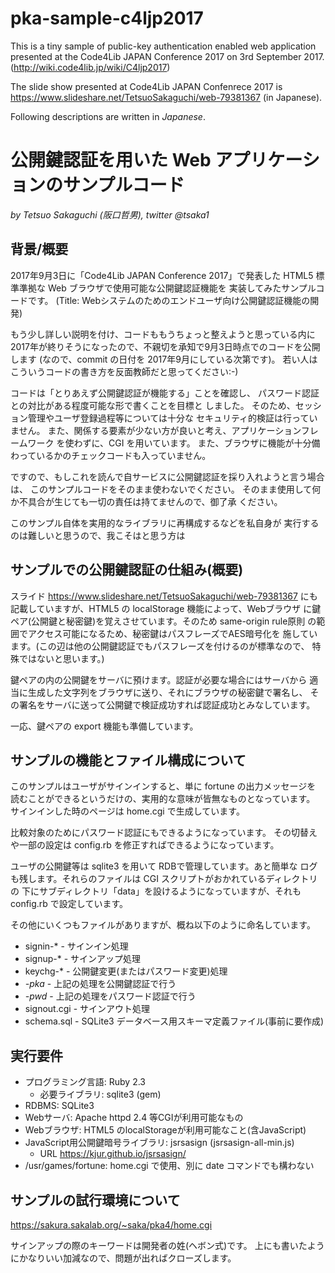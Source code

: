 # pka-sample-c4ljp2017

This is a tiny sample of public-key authentication enabled web application
presented at the Code4Lib JAPAN Conference 2017 on 3rd September 2017.
(http://wiki.code4lib.jp/wiki/C4ljp2017)

The slide show presented at Code4Lib JAPAN Confenrece 2017 is
https://www.slideshare.net/TetsuoSakaguchi/web-79381367
(in Japanese).

Following descriptions are written in *Japanese*.

# 公開鍵認証を用いた Web アプリケーションのサンプルコード

*by Tetsuo Sakaguchi (阪口哲男), twitter @tsaka1*

## 背景/概要

2017年9月3日に「Code4Lib JAPAN Conference 2017」で発表した
HTML5 標準準拠な Web ブラウザで使用可能な公開鍵認証機能を
実装してみたサンプルコードです。
(Title: Webシステムのためのエンドユーザ向け公開鍵認証機能の開発)

もう少し詳しい説明を付け、コードももうちょっと整えようと思っている内に
2017年が終りそうになったので、不親切を承知で9月3日時点でのコードを公開します
(なので、commit の日付を 2017年9月にしている次第です)。
若い人はこういうコードの書き方を反面教師だと思ってください:-)

コードは「とりあえず公開鍵認証が機能する」ことを確認し、
パスワード認証との対比がある程度可能な形で書くことを目標と
しました。
そのため、セッション管理やユーザ登録過程等については十分な
セキュリティ的検証は行っていません。
また、関係する要素が少ない方が良いと考え、アプリケーションフレームワーク
を使わずに、CGI を用いています。
また、ブラウザに機能が十分備わっているかのチェックコードも入っていません。

ですので、もしこれを読んで自サービスに公開鍵認証を採り入れようと言う場合は、
このサンプルコードをそのまま使わないでください。
そのまま使用して何か不具合が生じても一切の責任は持てませんので、御了承
ください。

このサンプル自体を実用的なライブラリに再構成するなどを私自身が
実行するのは難しいと思うので、我こそはと思う方は

## サンプルでの公開鍵認証の仕組み(概要)

スライド https://www.slideshare.net/TetsuoSakaguchi/web-79381367
にも記載していますが、HTML5 の localStorage 機能によって、Webブラウザ
に鍵ペア(公開鍵と秘密鍵)を覚えさせています。そのため same-origin rule原則
の範囲でアクセス可能になるため、秘密鍵はパスフレーズでAES暗号化を
施しています。(この辺は他の公開鍵認証でもパスフレーズを付けるのが標準なので、
特殊ではないと思います。)

鍵ペアの内の公開鍵をサーバに預けます。認証が必要な場合にはサーバから
適当に生成した文字列をブラウザに送り、それにブラウザの秘密鍵で署名し、
その署名をサーバに送って公開鍵で検証成功すれば認証成功とみなしています。

一応、鍵ペアの export 機能も準備しています。

## サンプルの機能とファイル構成について

このサンプルはユーザがサインインすると、単に fortune の出力メッセージを
読むことができるというだけの、実用的な意味が皆無なものとなっています。
サインインした時のページは home.cgi で生成しています。

比較対象のためにパスワード認証にもできるようになっています。
その切替えや一部の設定は config.rb を修正すればできるようになっています。

ユーザの公開鍵等は sqlite3 を用いて RDBで管理しています。あと簡単な
ログも残します。それらのファイルは CGI スクリプトがおかれているディレクトリの
下にサブディレクトリ「data」を設けるようになっていますが、それも config.rb
で設定しています。

その他にいくつもファイルがありますが、概ね以下のように命名しています。

* signin-* - サインイン処理
* signup-* - サインアップ処理
* keychg-* - 公開鍵変更(またはパスワード変更)処理
* *-pka* - 上記の処理を公開鍵認証で行う
* *-pwd* - 上記の処理をパスワード認証で行う
* signout.cgi - サインアウト処理
* schema.sql - SQLite3 データベース用スキーマ定義ファイル(事前に要作成)

## 実行要件

* プログラミング言語: Ruby 2.3
    * 必要ライブラリ: sqlite3 (gem)
* RDBMS: SQLite3
* Webサーバ: Apache httpd 2.4 等CGIが利用可能なもの
* Webブラウザ: HTML5 のlocalStorageが利用可能なこと(含JavaScript)
* JavaScript用公開鍵暗号ライブラリ: jsrsasign (jsrsasign-all-min.js)
    * URL https://kjur.github.io/jsrsasign/
* /usr/games/fortune: home.cgi で使用、別に date コマンドでも構わない

## サンプルの試行環境について

https://sakura.sakalab.org/~saka/pka4/home.cgi

サインアップの際のキーワードは開発者の姓(ヘボン式)です。
上にも書いたようにかなりいい加減なので、問題が出ればクローズします。

